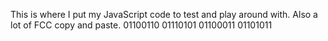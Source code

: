 This is where I put my JavaScript code to test and play around with. Also a lot of FCC copy and paste.
01100110 01110101 01100011 01101011
